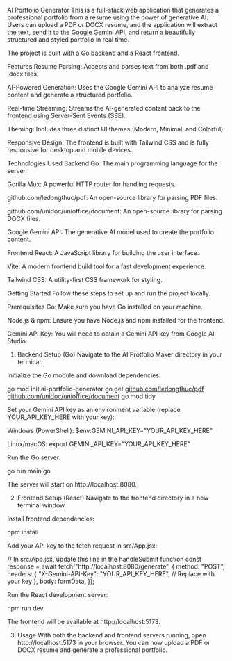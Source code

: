 AI Portfolio Generator
This is a full-stack web application that generates a professional portfolio from a resume using the power of generative AI. Users can upload a PDF or DOCX resume, and the application will extract the text, send it to the Google Gemini API, and return a beautifully structured and styled portfolio in real time.

The project is built with a Go backend and a React frontend.

Features
Resume Parsing: Accepts and parses text from both .pdf and .docx files.

AI-Powered Generation: Uses the Google Gemini API to analyze resume content and generate a structured portfolio.

Real-time Streaming: Streams the AI-generated content back to the frontend using Server-Sent Events (SSE).

Theming: Includes three distinct UI themes (Modern, Minimal, and Colorful).

Responsive Design: The frontend is built with Tailwind CSS and is fully responsive for desktop and mobile devices.

Technologies Used
Backend
Go: The main programming language for the server.

Gorilla Mux: A powerful HTTP router for handling requests.

github.com/ledongthuc/pdf: An open-source library for parsing PDF files.

github.com/unidoc/unioffice/document: An open-source library for parsing DOCX files.

Google Gemini API: The generative AI model used to create the portfolio content.

Frontend
React: A JavaScript library for building the user interface.

Vite: A modern frontend build tool for a fast development experience.

Tailwind CSS: A utility-first CSS framework for styling.

Getting Started
Follow these steps to set up and run the project locally.

Prerequisites
Go: Make sure you have Go installed on your machine.

Node.js & npm: Ensure you have Node.js and npm installed for the frontend.

Gemini API Key: You will need to obtain a Gemini API key from Google AI Studio.

1. Backend Setup (Go)
Navigate to the AI Protfolio Maker directory in your terminal.

Initialize the Go module and download dependencies:

go mod init ai-portfolio-generator
go get [github.com/ledongthuc/pdf](https://github.com/ledongthuc/pdf) [github.com/unidoc/unioffice/document](https://github.com/unidoc/unioffice/document)
go mod tidy

Set your Gemini API key as an environment variable (replace YOUR_API_KEY_HERE with your key):

Windows (PowerShell): $env:GEMINI_API_KEY="YOUR_API_KEY_HERE"

Linux/macOS: export GEMINI_API_KEY="YOUR_API_KEY_HERE"

Run the Go server:

go run main.go

The server will start on http://localhost:8080.

2. Frontend Setup (React)
Navigate to the frontend directory in a new terminal window.

Install frontend dependencies:

npm install

Add your API key to the fetch request in src/App.jsx:

// In src/App.jsx, update this line in the handleSubmit function
const response = await fetch("http://localhost:8080/generate", {
    method: "POST",
    headers: {
        "X-Gemini-API-Key": "YOUR_API_KEY_HERE", // Replace with your key
    },
    body: formData,
});

Run the React development server:

npm run dev

The frontend will be available at http://localhost:5173.

3. Usage
With both the backend and frontend servers running, open http://localhost:5173 in your browser. You can now upload a PDF or DOCX resume and generate a professional portfolio.
